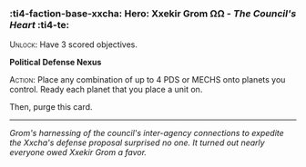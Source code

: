 ### :ti4-faction-base-xxcha: **Hero**: Xxekir Grom ΩΩ - _The Council's Heart_ :ti4-te:

<span style="font-variant:small-caps;">Unlock</span>: Have 3 scored objectives.

**Political Defense Nexus**

<span style="font-variant:small-caps;">Action</span>: Place any combination of up to 4 PDS or MECHS onto planets you control. Ready each planet that you place a unit on.

Then, purge this card.

---

_Grom's harnessing of the council's inter-agency connections to expedite the Xxcha's defense proposal surprised no one.
It turned out nearly everyone owed Xxekir Grom a favor._
